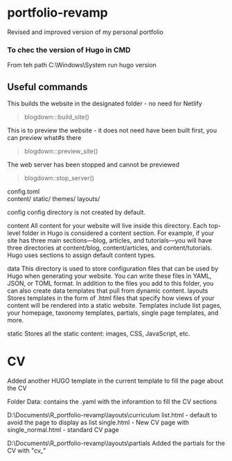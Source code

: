 # portfolio-revamp
Revised and improved version of my personal portfolio


### To chec the version of Hugo in CMD 
From teh path C:\Windows\System
run hugo version




## Useful commands 

This builds the website in the designated folder - no need for Netlify
> blogdown:::build_site()

This is to preview the website - it does not need have been built first, you can preview what#s there
> blogdown:::preview_site()

The web server has been stopped and cannot be previewed
> blogdown::stop_server()

config.toml  
content/ 
static/ 
themes/ 
layouts/ 

config
config directory is not created by default.

content
All content for your website will live inside this directory. Each top-level folder in Hugo is considered a content section. For example, if your site has three main sections—blog, articles, and tutorials—you will have three directories at content/blog, content/articles, and content/tutorials. Hugo uses sections to assign default content types.

data
This directory is used to store configuration files that can be used by Hugo when generating your website. You can write these files in YAML, JSON, or TOML format. In addition to the files you add to this folder, you can also create data templates that pull from dynamic content.
layouts
Stores templates in the form of .html files that specify how views of your content will be rendered into a static website. Templates include list pages, your homepage, taxonomy templates, partials, single page templates, and more.

static
Stores all the static content: images, CSS, JavaScript, etc.

# CV

Added another HUGO template in the current template to fill the page about the CV

Folder Data: contains the .yaml with the inforamtion to fill the CV sections

D:\Documents\R_portfolio-revamp\layouts\curriculum
list.html - default to avoid the page to display as list
single.html - New CV page with 
single_normal.html - standard CV page 

D:\Documents\R_portfolio-revamp\layouts\partials
Added the partials for the CV with "cv_"



